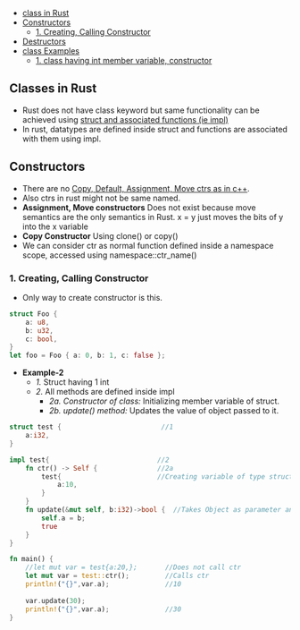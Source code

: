 - [class in Rust](#class)
- [Constructors](#ctr)
  - [1. Creating, Calling Constructor](#cctr)
- [Destructors](https://doc.rust-lang.org/nomicon/destructors.html)
- [class Examples](#ex)
  - [1. class having int member variable, constructor](#ex1)

<a name=class></a>
## Classes in Rust
- Rust does not have class keyword but same functionality can be achieved using [struct and associated functions (ie impl)](/Languages/Programming_Languages/Rust/Data_Types/Compound/Struct/
)
- In rust, datatypes are defined inside struct and functions are associated with them using impl.

<a name=ctr></a>
## Constructors
- There are no [Copy, Default, Assignment, Move ctrs as in c++](/Languages/Programming_Languages/c++).
- Also ctrs in rust might not be same named.
- **Assignment, Move constructors** Does not exist because move semantics are the only semantics in Rust.  x = y just moves the bits of y into the x variable
- **Copy Constructor** Using clone() or copy()
- We can consider ctr as normal function defined inside a namespace scope, accessed using namespace::ctr_name()

<a name=cctr></a>
### 1. Creating, Calling Constructor
- Only way to create constructor is this.
```rs
struct Foo {
    a: u8,
    b: u32,
    c: bool,
}
let foo = Foo { a: 0, b: 1, c: false };
```
- **Example-2**
  - _1._ Struct having 1 int
  - _2._ All methods are defined inside impl
    - _2a. Constructor of class:_ Initializing member variable of struct.
    - _2b. update() method:_ Updates the value of object passed to it.
```rs
struct test {                         //1
    a:i32,
}

impl test{                           //2
    fn ctr() -> Self {               //2a 
        test{                        //Creating variable of type struct test
            a:10,
        }
    }
    fn update(&mut self, b:i32)->bool {  //Takes Object as parameter and updates Object's Contents
        self.a = b;
        true
    }
}

fn main() {
    //let mut var = test{a:20,};       //Does not call ctr
    let mut var = test::ctr();         //Calls ctr
    println!("{}",var.a);              //10
    
    var.update(30);
    println!("{}",var.a);              //30
} 
```
